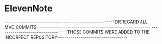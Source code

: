 # ElevenNote

--------------------------------------------------------DISREGARD ALL MVC COMMITS----------------------------------------------------------
-----------------------------------THOSE COMMITS WERE ADDED TO THE INCORRECT REPOSITORY------------------------------------
